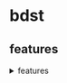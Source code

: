 # bdst

## features
<details closed>
<summary>features</summary>

- shows the size of a directory
- shows the number of files in that directory
- shows the number of directories in that directory
</details>
